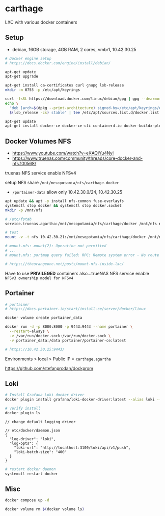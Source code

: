 # carthage

LXC with various docker containers

## Setup

- debian, 16GB storage, 4GB RAM, 2 cores, vmbr1, 10.42.30.25

```sh
# Docker engine setup
# https://docs.docker.com/engine/install/debian/

apt-get update
apt-get upgrade

apt-get install ca-certificates curl gnupg lsb-release
mkdir -m 0755 -p /etc/apt/keyrings

curl -fsSL https://download.docker.com/linux/debian/gpg | gpg --dearmor -o /etc/apt/keyrings/docker.gpg
echo \
  "deb [arch=$(dpkg --print-architecture) signed-by=/etc/apt/keyrings/docker.gpg] https://download.docker.com/linux/debian \
  $(lsb_release -cs) stable" | tee /etc/apt/sources.list.d/docker.list > /dev/null

apt-get update
apt-get install docker-ce docker-ce-cli containerd.io docker-buildx-plugin docker-compose-plugin
```

## Docker Volumes NFS

- https://www.youtube.com/watch?v=eKAQiYu4NyI
- https://www.truenas.com/community/threads/core-docker-and-nfs.100568/

truenas NFS service enable NFSv4

setup NFS share `/mnt/mesopotamia/nfs/carthage-docker`
  - `/portainer-data`
allow only 10.42.30.0/24, 10.42.30.25

```sh
apt update && apt -y install nfs-common fuse-overlayfs
systemctl stop docker && systemctl stop docker.socket
mkdir -p /mnt/nfs

# /etc/fstab
service.truenas.agartha:/mnt/mesopotamia/nfs/carthage/docker /mnt/nfs nfs rw,soft,intr,nfsvers=4,rsize=8192,wsize=8192,timeo=14 0 0

# test
mount -v -t nfs 10.42.30.21:/mnt/mesopotamia/nfs/carthage/docker /mnt/nfs

# mount.nfs: mount(2): Operation not permitted
# ...
# mount.nfs: portmap query failed: RPC: Remote system error - No route to host

# https://theorangeone.net/posts/mount-nfs-inside-lxc/
```

Have to use **PRIVILEGED** containers
also...trueNAS NFS service enable `NFSv3 ownership model for NFSv4`

## Portainer

```sh
# portainer
# https://docs.portainer.io/start/install-ce/server/docker/linux

docker volume create portainer_data

docker run -d -p 8000:8000 -p 9443:9443 --name portainer \
  --restart=always \
  -v /var/run/docker.sock:/var/run/docker.sock \
  -v portainer_data:/data portainer/portainer-ce:latest

# https://10.42.30.25:9443/
```

Environments > local > Public IP = `carthage.agartha`

https://github.com/stefanprodan/dockprom

## Loki

```sh
# Install Grafana Loki docker driver
docker plugin install grafana/loki-docker-driver:latest --alias loki --grant-all-permissions

# verify install
docker plugin ls
```

```jsonc
// change default logging driver

// etc/docker/daemon.json
{
  "log-driver": "loki",
  "log-opts": {
    "loki-url": "http://localhost:3100/loki/api/v1/push",
    "loki-batch-size": "400"
  }
}
```

```sh
# restart docker daemon
systemctl restart docker
```

## Misc

```sh
docker compose up -d

docker volume rm $(docker volume ls)
```
